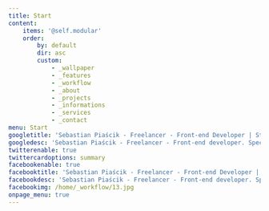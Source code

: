 ```yaml
---
title: Start
content:
    items: '@self.modular'
    order:
        by: default
        dir: asc
        custom:
            - _wallpaper
            - _features
            - _workflow
            - _about
            - _projects
            - _informations
            - _services
            - _contact
menu: Start
googletitle: 'Sebastian Piaścik - Freelancer - Front-end Developer | Strony internetowe Trójmiasto'
googledesc: 'Sebastian Piaścik - Freelancer - Front-end developer. Specjalizuje się w tworzeniu responsywnych stron internetowych, szablonów allegro oraz prostych sklepów e-commerce. Sprawdź moje portfolio.'
twitterenable: true
twittercardoptions: summary
facebookenable: true
facebooktitle: 'Sebastian Piaścik - Freelancer - Front-end Developer | Strony internetowe Trójmiasto'
facebookdesc: 'Sebastian Piaścik - Freelancer - Front-end developer. Specjalizuje się w tworzeniu responsywnych stron internetowych, szablonów allegro oraz prostych sklepów e-commerce. Sprawdź moje portfolio.'
facebookimg: /home/_workflow/13.jpg
onpage_menu: true
---
```


